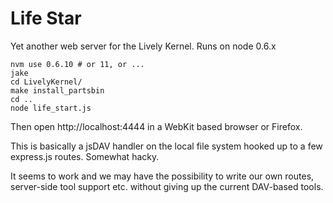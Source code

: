 Life Star
=========

Yet another web server for the Lively Kernel. Runs on node 0.6.x

    nvm use 0.6.10 # or 11, or ...
    jake
    cd LivelyKernel/
    make install_partsbin
    cd ..
    node life_start.js

Then open http://localhost:4444 in a WebKit based browser or Firefox.

This is basically a jsDAV handler on the local file system hooked up to a few express.js routes. Somewhat hacky.

It seems to work and we may have the possibility to write our own routes, server-side tool support etc. without giving up the current DAV-based tools.